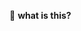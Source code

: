 🤔 **what is this?**

<!---
artnr/artnr is a ✨ special ✨ repository because its `README.md` (this file) appears on your GitHub profile.
You can click the Preview link to take a look at your changes.
--->
